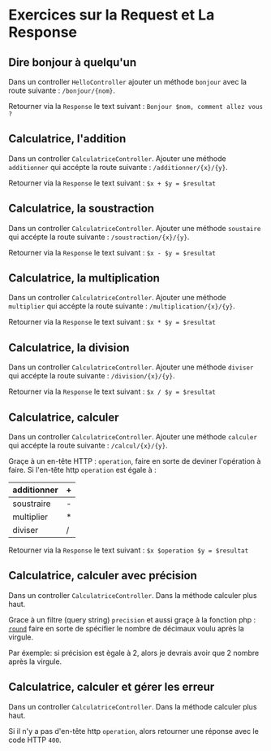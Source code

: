 # Exercices sur la Request et La Response

## Dire bonjour à quelqu'un

Dans un controller `HelloController` ajouter un méthode
`bonjour` avec la route suivante : `/bonjour/{nom}`.

Retourner via la `Response` le text suivant :
`Bonjour $nom, comment allez vous ?`

## Calculatrice, l'addition

Dans un controller `CalculatriceController`. Ajouter une méthode
`additionner` qui accépte la route suivante : `/additionner/{x}/{y}`.

Retourner via la `Response` le text suivant :
`$x + $y = $resultat`

## Calculatrice, la soustraction

Dans un controller `CalculatriceController`. Ajouter une méthode
`soustaire` qui accépte la route suivante : `/soustraction/{x}/{y}`.

Retourner via la `Response` le text suivant :
`$x - $y = $resultat`

## Calculatrice, la multiplication

Dans un controller `CalculatriceController`. Ajouter une méthode
`multiplier` qui accépte la route suivante : `/multiplication/{x}/{y}`.

Retourner via la `Response` le text suivant :
`$x * $y = $resultat`

## Calculatrice, la division

Dans un controller `CalculatriceController`. Ajouter une méthode
`diviser` qui accépte la route suivante : `/division/{x}/{y}`.

Retourner via la `Response` le text suivant :
`$x / $y = $resultat`

## Calculatrice, calculer

Dans un controller `CalculatriceController`. Ajouter une méthode
`calculer` qui accépte la route suivante : `/calcul/{x}/{y}`.

Graçe à un en-tête HTTP : `operation`, faire en sorte de deviner
l'opération à faire. Si l'en-tête http `operation` est égale à :

| additionner | +   |
| ----------- | --- |
| soustraire  | -   |
| multiplier  | \*  |
| diviser     | /   |

Retourner via la `Response` le text suivant :
`$x $operation $y = $resultat`

## Calculatrice, calculer avec précision

Dans un controller `CalculatriceController`. Dans la méthode
calculer plus haut.

Grace à un filtre (query string) `precision` et aussi graçe
à la fonction php : [`round`](https://www.php.net/manual/fr/function.round.php) faire
en sorte de spécifier le nombre de décimaux voulu après la virgule.

Par éxemple: si précision est ègale à 2, alors je devrais
avoir que 2 nombre après la virgule.

## Calculatrice, calculer et gérer les erreur

Dans un controller `CalculatriceController`. Dans la méthode
calculer plus haut.

Si il n'y a pas d'en-tête http `operation`, alors retourner
une réponse avec le code HTTP `400`.
